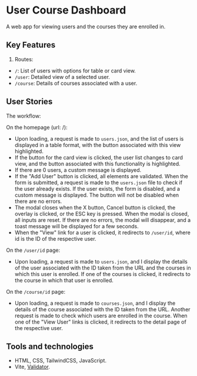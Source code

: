 # User Course Dashboard

A web app for viewing users and the courses they are enrolled in.

## Key Features

1. Routes:

- `/`: List of users with options for table or card view.
- `/user`: Detailed view of a selected user.
- `/course`: Details of courses associated with a user.

## User Stories

The workflow:

On the homepage (url: /):

- Upon loading, a request is made to `users.json`, and the list of users is displayed in a table format, with the button associated with this view highlighted.
- If the button for the card view is clicked, the user list changes to card view, and the button associated with this functionality is highlighted.
- If there are 0 users, a custom message is displayed.
- If the "Add User" button is clicked, all elements are validated. When the form is submitted, a request is made to the `users.json` file to check if the user already exists. If the user exists, the form is disabled, and a custom message is displayed. The button will not be disabled when there are no errors.
- The modal closes when the X button, Cancel button is clicked, the overlay is clicked, or the ESC key is pressed. When the modal is closed, all inputs are reset. If there are no errors, the modal will disappear, and a toast message will be displayed for a few seconds.
- When the "View" link for a user is clicked, it redirects to `/user/id`, where id is the ID of the respective user.

On the `/user/id` page:

- Upon loading, a request is made to `users.json`, and I display the details of the user associated with the ID taken from the URL and the courses in which this user is enrolled. If one of the courses is clicked, it redirects to the course in which that user is enrolled.

On the `/course/id` page:

- Upon loading, a request is made to `courses.json`, and I display the details of the course associated with the ID taken from the URL. Another request is made to check which users are enrolled in the course. When one of the "View User" links is clicked, it redirects to the detail page of the respective user.

## Tools and technologies

- HTML, CSS, TailwindCSS, JavaScript.
- Vite, [Validator](https://www.npmjs.com/package/validator).
